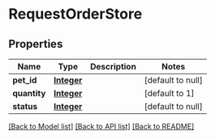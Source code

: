 # RequestOrderStore
## Properties

Name | Type | Description | Notes
------------ | ------------- | ------------- | -------------
**pet\_id** | [**Integer**](integer.md) |  | [default to null]
**quantity** | [**Integer**](integer.md) |  | [default to 1]
**status** | [**Integer**](integer.md) |  | [default to null]

[[Back to Model list]](../README.md#documentation-for-models) [[Back to API list]](../README.md#documentation-for-api-endpoints) [[Back to README]](../README.md)


